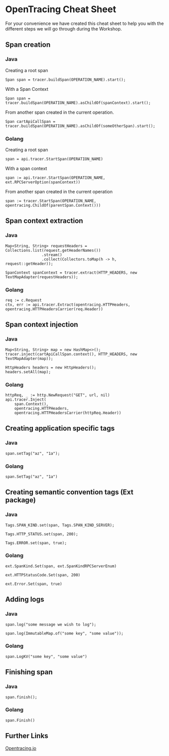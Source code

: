 # OpenTracing Cheat Sheet

For your convenience we have created this cheat sheet to help you with the different steps we will go through during the Workshop.


## Span creation

### Java

Creating a root span

```
Span span = tracer.buildSpan(OPERATION_NAME).start();
```

With a Span Context

```
Span span = tracer.buildSpan(OPERATION_NAME).asChildOf(spanContext).start();
```

From another span created in the current operation.

```
Span cartApiCallSpan = tracer.buildSpan(OPERATION_NAME).asChildOf(someOtherSpan).start();
```

### Golang

Creating a root span

```
span = api.tracer.StartSpan(OPERATION_NAME)
```

With a span context

```
span := api.tracer.StartSpan(OPERATION_NAME, ext.RPCServerOption(spanContext))
```

From another span created in the current operation

```
span := tracer.StartSpan(OPERATION_NAME, opentracing.ChildOf(parentSpan.Context()))
```


## Span context extraction

### Java

```
Map<String, String> requestHeaders = Collections.list(request.getHeaderNames())
                .stream()
                .collect(Collectors.toMap(h -> h, request::getHeader));

SpanContext spanContext = tracer.extract(HTTP_HEADERS, new TextMapAdapter(requestHeaders));
```

### Golang

```
req := c.Request
ctx, err := api.tracer.Extract(opentracing.HTTPHeaders, opentracing.HTTPHeadersCarrier(req.Header))
```


## Span context injection

### Java

```
Map<String, String> map = new HashMap<>();
tracer.inject(cartApiCallSpan.context(), HTTP_HEADERS, new TextMapAdapter(map));

HttpHeaders headers = new HttpHeaders();
headers.setAll(map);
```

### Golang

```
httpReq, _ := http.NewRequest("GET", url, nil)
api.tracer.Inject(
	span.Context(),
	opentracing.HTTPHeaders,
	opentracing.HTTPHeadersCarrier(httpReq.Header))
```


## Creating application specific tags

### Java

```
span.setTag("az", "1a");
```

### Golang

```
span.SetTag("az", "1a")
```


## Creating semantic convention tags (Ext package)

### Java

```
Tags.SPAN_KIND.set(span, Tags.SPAN_KIND_SERVER);

Tags.HTTP_STATUS.set(span, 200);

Tags.ERROR.set(span, true);
```

### Golang

```
ext.SpanKind.Set(span, ext.SpanKindRPCServerEnum)

ext.HTTPStatusCode.Set(span, 200)

ext.Error.Set(span, true)
```


## Adding logs

### Java

```
span.log("some message we wish to log");

span.log(ImmutableMap.of("some key", "some value"));
```

### Golang

```
span.LogKV("some key", "some value")
```


## Finishing span

### Java

```
span.finish();
```

### Golang

```
span.Finish()
```


## Further Links

[Opentracing.io](https://opentracing.io)
